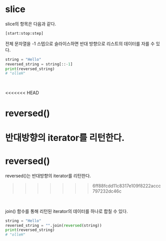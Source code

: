 # slice  
slice의 항목은 다음과 같다.
```html  
[start:stop:step]
```  
전체 문자열을 -1 스텝으로 슬라이스하면 반대 방향으로 리스트의 데이터를 자를 수 있다.
```python  
string = "Hello"
reversed_string = string[::-1]
print(reversed_string)
# "olleH"
```  
<br>  

<<<<<<< HEAD
# reversed()
반대방향의 iterator를 리턴한다.
=======
# reversed()  
reversed()는 반대방향의 iterator를 리턴한다.
>>>>>>> 6ff88fcdd11c8317e109f8222accc797232dc46c
<br>  

join() 함수를 통해 리턴된 iterator의 데이터를 하나로 합칠 수 있다.
```python  
string = "Hello"
reversed_string = "".join(reversed(string))
print(reversed_string)
# "olleH"
```
